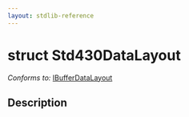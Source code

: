 ```yaml
---
layout: stdlib-reference
---
```


# struct Std430DataLayout

*Conforms to:* [IBufferDataLayout](../interfaces/ibufferdatalayout-017b/index)

## Description



